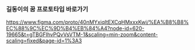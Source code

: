 ### 길동이의 꿈 프로토타입 바로가기

https://www.figma.com/proto/40nMYxiqItEXCqHMxxxKwi/%EA%B8%B8%EC%88%9C%EC%9D%B4%EB%84%A4?node-id=620-19665&t=gTBGFIhvPQvVsVTM-1&scaling=min-zoom&content-scaling=fixed&page-id=1%3A3
